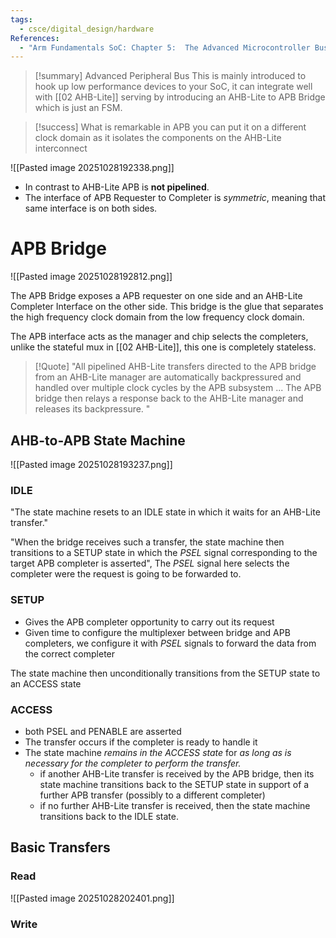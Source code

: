 ```yaml
---
tags:
  - csce/digital_design/hardware
References:
  - "Arm Fundamentals SoC: Chapter 5:  The Advanced Microcontroller Bus Architecture (AMBA)"
---
```


>[!summary] Advanced Peripheral Bus
> This is mainly introduced to hook up low performance devices to your SoC, it can integrate well with [[02 AHB-Lite]] serving by introducing an AHB-Lite to APB Bridge which is just an FSM.

>[!success] What is remarkable in APB you can put it on a different clock domain as it isolates the components on the AHB-Lite interconnect

![[Pasted image 20251028192338.png]]

- In contrast to AHB-Lite APB is **not pipelined**.
- The interface of APB Requester to Completer is _symmetric_, meaning that same interface is on both sides.

# APB Bridge

![[Pasted image 20251028192812.png]]

The APB Bridge exposes a APB requester on one side and an AHB-Lite Completer Interface on the other side. 
This bridge is the glue that separates the high frequency clock domain from the low frequency clock domain.

The APB interface acts as the manager and chip selects the completers, unlike the stateful mux in [[02 AHB-Lite]], this one is completely stateless.

>[!Quote]
>"All pipelined AHB-Lite transfers directed to the APB bridge from an AHB-Lite manager are automatically backpressured and handled over multiple clock cycles by the APB subsystem ... The APB bridge then relays a response back to the AHB-Lite manager and releases its backpressure. "

## AHB-to-APB State Machine

![[Pasted image 20251028193237.png]]

### IDLE 

"The state machine resets to an IDLE state in which it waits for an AHB-Lite transfer."

"When the bridge receives such a transfer, the state machine then transitions to a SETUP state in which the _PSEL_ signal corresponding to the target APB completer is asserted", The _PSEL_ signal here selects the completer were the request is going to be forwarded to.

### SETUP

- Gives the APB completer opportunity to carry out its request
- Given time to configure the multiplexer between bridge and APB completers, we configure it with _PSEL_ signals to forward the data from the correct completer

The state machine then unconditionally transitions from the SETUP state to an ACCESS state
### ACCESS

- both PSEL and PENABLE are asserted 
- The transfer occurs if the completer is ready to handle it
- The state machine _remains in the ACCESS state_ for _as long as is necessary for the completer to perform the transfer._
	- if another AHB-Lite transfer is received by the APB bridge, then its state machine transitions back to the SETUP state in support of a further APB transfer (possibly to a different completer)
	- if no further AHB-Lite transfer is received, then the state machine transitions back to the IDLE state.

## Basic Transfers

### Read
![[Pasted image 20251028202401.png]]
### Write








